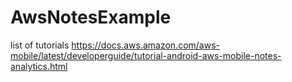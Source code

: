 # AwsNotesExample
list of tutorials
https://docs.aws.amazon.com/aws-mobile/latest/developerguide/tutorial-android-aws-mobile-notes-analytics.html
